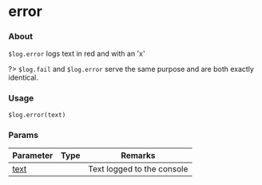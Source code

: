 # error

### About

`$log.error` logs text in red and with an 'x'

?> `$log.fail` and `$log.error` serve the same purpose and are both exactly identical.


### Usage

`$log.error(text)`

### Params

<table><thead><tr><th>Parameter</th><th data-type="select">Type</th><th>Remarks</th></tr></thead><tbody><tr><td><a href="../code/params/text">text</a></td><td></td><td>Text logged to the console</td></tr></tbody></table>
